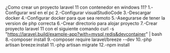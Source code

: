 ¿Como crear un proyecto laravel 11 con contenedor en windows 11?
1.-Configurar wsl en el pc
2.-Configurar visualStudioCode
3.-Descargar docker
4.-Configurar docker para que sea remoto
5.-Asegurarse de tener la version de php correcta
6.-Crear directorio para alojar proyecto
7.-Crear proyecto laravel 11 con el siguiente comando curl -s "https://laravel.build/example-app?with=mysql,redis&devcontainer" | bash
8.-composer install
9.-composer require laravel/breeze --dev
10.-php artisan breeze:install
11.-php artisan migrate
12.-npm install
